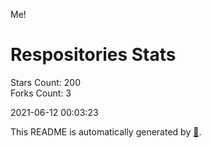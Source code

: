 Me!

# Respositories Stats
Stars Count: 200  
Forks Count: 3

2021-06-12 00:03:23  

This README is automatically generated by [🐰](https://github.com/rnitta/rnitta).
